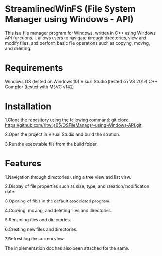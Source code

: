 # StreamlinedWinFS (File System Manager using Windows - API)

This is a file manager program for Windows, written in C++ using Windows API functions. 
It allows users to navigate through directories, view and modify files, and perform basic file operations such as copying, moving, and deleting.

# Requirements
Windows OS (tested on Windows 10)
Visual Studio (tested on VS 2019)
C++ Compiler (tested with MSVC v142)

# Installation

1.Clone the repository using the following command:
git clone https://github.com/ritwija05/OSFileManager-using-Windows-API.git

2.Open the project in Visual Studio and build the solution.

3.Run the executable file from the build folder.

# Features 

1.Navigation through directories using a tree view and list view.

2.Display of file properties such as size, type, and creation/modification date.

3.Opening of files in the default associated program.

4.Copying, moving, and deleting files and directories.

5.Renaming files and directories.

6.Creating new files and directories.

7.Refreshing the current view.

The implementation doc has also been attached for the same.
